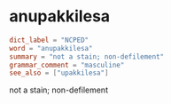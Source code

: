 # anupakkilesa

``` toml
dict_label = "NCPED"
word = "anupakkilesa"
summary = "not a stain; non-defilement"
grammar_comment = "masculine"
see_also = ["upakkilesa"]
```

not a stain; non\-defilement


